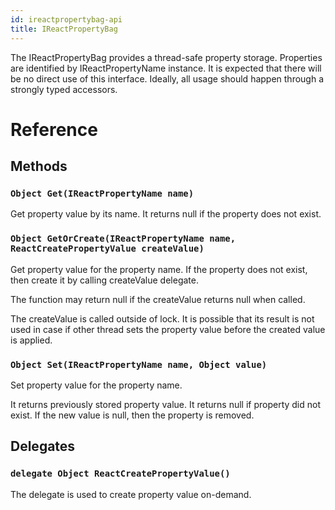 ```yaml
---
id: ireactpropertybag-api
title: IReactPropertyBag
---
```


The IReactPropertyBag provides a thread-safe property storage.
Properties are identified by IReactPropertyName instance.
It is expected that there will be no direct use of this interface.
Ideally, all usage should happen through a strongly typed accessors.

# Reference

## Methods

### ```Object Get(IReactPropertyName name)```

Get property value by its name. It returns null if the property does not exist.

### ```Object GetOrCreate(IReactPropertyName name, ReactCreatePropertyValue createValue)```

Get property value for the property name. If the property does not exist, then create it by calling createValue delegate.

The function may return null if the createValue returns null when called.

The createValue is called outside of lock. It is possible that its result is not used in case if other thread sets the property value before the created value is applied.

### ```Object Set(IReactPropertyName name, Object value)```

Set property value for the property name.

It returns previously stored property value.
It returns null if property did not exist.
If the new value is null, then the property is removed.

## Delegates

### ```delegate Object ReactCreatePropertyValue()```

The delegate is used to create property value on-demand.


<!-- 

  // The delegate is used to create property value on-demand.
  [webhosthidden]
  delegate Object ReactCreatePropertyValue();

  // The IReactPropertyBag provides a thread-safe property storage.
  // Properties are identified by IReactPropertyName instance.
  // It is expected that there will be no direct use of this interface.
  // Ideally, all usage should happen through a strongly typed accessors.
  [webhosthidden]
  interface IReactPropertyBag
  {
    // Get property value by its name. It returns null if the property does not exist.
    Object Get(IReactPropertyName name);

    // Get property value for the property name.
    // If the property does not exist, then create it by calling createValue delegate.
    // The function may return null if the createValue returns null when called.
    // The createValue is called outside of lock. It is possible that its
    // result is not used in case if other thread sets the property value before
    // the created value is applied.
    Object GetOrCreate(IReactPropertyName name, ReactCreatePropertyValue createValue);

    // Set property value for the property name.
    // It returns previously stored property value.
    // It returns null if property did not exist.
    // If the new value is null, then the property is removed.
    Object Set(IReactPropertyName name, Object value);
  } -->


<!-- NOTE: The following types are not documented on this page. -->

<!-- 
namespace Microsoft.ReactNative {

  // Namespace for the property name.
  // Use ReactPropertyBagHelper.GetNamespace to get atomic property namespace for a string.
  [webhosthidden]
  interface IReactPropertyNamespace
  {
    // Get String name representation of the property namespace.
    String NamespaceName { get; };
  }

  // Name of a property.
  // Use ReactPropertyBagHelper.GetName to get atomic property name for a string.
  [webhosthidden]
  interface IReactPropertyName
  {
    // The local property name String in context of the property namespace.
    String LocalName { get; };

    // The namespace the property name is defined in.
    IReactPropertyNamespace Namespace { get; };
  } -->

<!-- 
  // Helper methods for the property bag implementation.
  [webhosthidden]
  static runtimeclass ReactPropertyBagHelper
  {
    // Return a global namespace that corresponds to an empty string.
    static IReactPropertyNamespace GlobalNamespace { get; };

    // Get an atomic IReactPropertyNamespace for a provided namespaceName.
    // Consider to use module name as a namespace for module-specific properties.
    static IReactPropertyNamespace GetNamespace(String namespaceName);

    // Get atomic IReactPropertyName for the namespace and local name.
    // If ns is null, then it uses IReactPropertyNamespace.GlobalNamespace.
    static IReactPropertyName GetName(IReactPropertyNamespace ns, String localName);

    // Create new instance of IReactPropertyBag
    static IReactPropertyBag CreatePropertyBag();
  }
} // namespace Microsoft.ReactNative  -->
